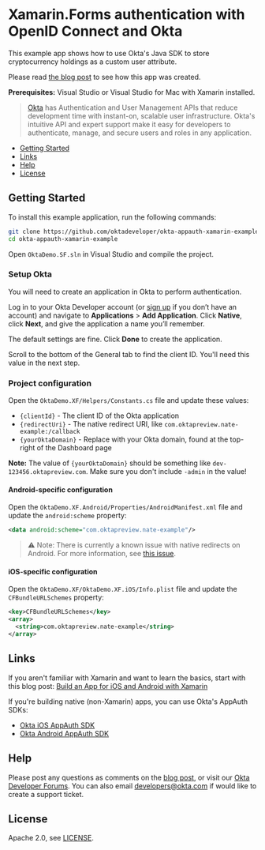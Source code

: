 # Xamarin.Forms authentication with OpenID Connect and Okta
 
This example app shows how to use Okta's Java SDK to store cryptocurrency holdings as a custom user attribute.

Please read [the blog post][blog-post] to see how this app was created.

**Prerequisites:** Visual Studio or Visual Studio for Mac with Xamarin installed.

> [Okta](https://developer.okta.com/) has Authentication and User Management APIs that reduce development time with instant-on, scalable user infrastructure. Okta's intuitive API and expert support make it easy for developers to authenticate, manage, and secure users and roles in any application.

* [Getting Started](#getting-started)
* [Links](#links)
* [Help](#help)
* [License](#license)

## Getting Started

To install this example application, run the following commands:

```bash
git clone https://github.com/oktadeveloper/okta-appauth-xamarin-example
cd okta-appauth-xamarin-example
```

Open `OktaDemo.SF.sln` in Visual Studio and compile the project.

### Setup Okta

You will need to create an application in Okta to perform authentication. 

Log in to your Okta Developer account (or [sign up](https://developer.okta.com/signup/) if you don’t have an account) and navigate to **Applications** > **Add Application**. Click **Native**, click **Next**, and give the application a name you’ll remember.

The default settings are fine. Click **Done** to create the application.

Scroll to the bottom of the General tab to find the client ID. You'll need this value in the next step.

### Project configuration

Open the `OktaDemo.XF/Helpers/Constants.cs` file and update these values:

* `{clientId}` - The client ID of the Okta application
* `{redirectUri}` - The native redirect URI, like `com.oktapreview.nate-example:/callback`
* `{yourOktaDomain}` - Replace with your Okta domain, found at the top-right of the Dashboard page

**Note:** The value of `{yourOktaDomain}` should be something like `dev-123456.oktapreview.com`. Make sure you don't include `-admin` in the value!

#### Android-specific configuration

Open the `OktaDemo.XF.Android/Properties/AndroidManifest.xml` file and update the `android:scheme` property:

```xml
<data android:scheme="com.oktapreview.nate-example"/>
```

> :warning: Note: There is currently a known issue with native redirects on Android. For more information, see [this issue](https://github.com/okta/okta-sdk-appauth-android/issues/8).

#### iOS-specific configuration

Open the `OktaDemo.XF/OktaDemo.XF.iOS/Info.plist` file and update the `CFBundleURLSchemes` property:

```xml
<key>CFBundleURLSchemes</key>
<array>
  <string>com.oktapreview.nate-example</string>
</array>
```

## Links

If you aren't familiar with Xamarin and want to learn the basics, start with this blog post: [Build an App for iOS and Android with Xamarin](https://developer.okta.com/blog/2018/01/10/build-app-for-ios-android-with-xamarin)

If you're building native (non-Xamarin) apps, you can use Okta's AppAuth SDKs:

* [Okta iOS AppAuth SDK](https://github.com/okta/okta-sdk-appauth-ios)
* [Okta Android AppAuth SDK](https://github.com/okta/okta-sdk-appauth-android)

## Help

Please post any questions as comments on the [blog post][blog-post], or visit our [Okta Developer Forums](https://devforum.okta.com/). You can also email developers@okta.com if would like to create a support ticket.

## License

Apache 2.0, see [LICENSE](LICENSE).

[blog-post]: TODO
